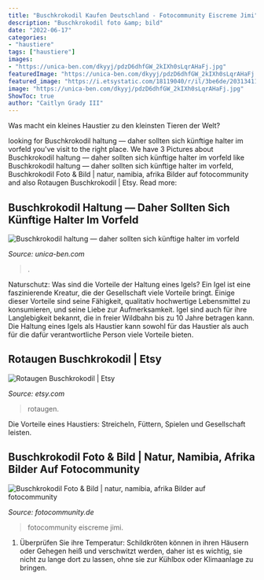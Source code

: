 ```yaml
---
title: "Buschkrokodil Kaufen Deutschland - Fotocommunity Eiscreme Jimi"
description: "Buschkrokodil foto &amp; bild"
date: "2022-06-17"
categories:
- "haustiere"
tags: ["haustiere"]
images:
- "https://unica-ben.com/dkyyj/pdzD6dhfGW_2kIXh0sLqrAHaFj.jpg"
featuredImage: "https://unica-ben.com/dkyyj/pdzD6dhfGW_2kIXh0sLqrAHaFj.jpg"
featured_image: "https://i.etsystatic.com/18119040/r/il/3be6de/2031341163/il_794xN.2031341163_ra18.jpg"
image: "https://unica-ben.com/dkyyj/pdzD6dhfGW_2kIXh0sLqrAHaFj.jpg"
ShowToc: true
author: "Caitlyn Grady III"
---
```



Was macht ein kleines Haustier zu den kleinsten Tieren der Welt?

	

		
looking for Buschkrokodil haltung — daher sollten sich künftige halter im vorfeld you've visit to the right place. We have 3 Pictures about Buschkrokodil haltung — daher sollten sich künftige halter im vorfeld like Buschkrokodil haltung — daher sollten sich künftige halter im vorfeld, Buschkrokodil Foto &amp; Bild | natur, namibia, afrika Bilder auf fotocommunity and also Rotaugen Buschkrokodil | Etsy. Read more:
		
    
## Buschkrokodil Haltung — Daher Sollten Sich Künftige Halter Im Vorfeld

<img loading=lazy src="https://unica-ben.com/dkyyj/pdzD6dhfGW_2kIXh0sLqrAHaFj.jpg" onerror="this.onerror=null;this.src='https://tse3.mm.bing.net/th?id=OIP.4G63zPwEaBwkuIyvcMahmAAAAA&amp;pid=15.1';" alt="Buschkrokodil haltung — daher sollten sich künftige halter im vorfeld">

_Source: unica-ben.com_

>. 

	

Naturschutz: Was sind die Vorteile der Haltung eines Igels?
Ein Igel ist eine faszinierende Kreatur, die der Gesellschaft viele Vorteile bringt. Einige dieser Vorteile sind seine Fähigkeit, qualitativ hochwertige Lebensmittel zu konsumieren, und seine Liebe zur Aufmerksamkeit. Igel sind auch für ihre Langlebigkeit bekannt, die in freier Wildbahn bis zu 10 Jahre betragen kann. Die Haltung eines Igels als Haustier kann sowohl für das Haustier als auch für die dafür verantwortliche Person viele Vorteile bieten.

    
## Rotaugen Buschkrokodil | Etsy

<img loading=lazy src="https://i.etsystatic.com/18119040/r/il/3be6de/2031341163/il_794xN.2031341163_ra18.jpg" onerror="this.onerror=null;this.src='https://tse1.mm.bing.net/th?id=OIP.TZdGsby5KXV5PLM01uIfGwHaE7&amp;pid=15.1';" alt="Rotaugen Buschkrokodil | Etsy">

_Source: etsy.com_

>rotaugen. 

	

Die Vorteile eines Haustiers: Streicheln, Füttern, Spielen und Gesellschaft leisten.

    
## Buschkrokodil Foto &amp; Bild | Natur, Namibia, Afrika Bilder Auf Fotocommunity

<img loading=lazy src="https://img.fotocommunity.com/buschkrokodil-f69c7315-091b-43ce-987b-c3ad0ff37a01.jpg?height=1080" onerror="this.onerror=null;this.src='https://tse1.mm.bing.net/th?id=OIP.LJjWkVBgOzvsojHIzYZRqgHaEW&amp;pid=15.1';" alt="Buschkrokodil Foto &amp; Bild | natur, namibia, afrika Bilder auf fotocommunity">

_Source: fotocommunity.de_

>fotocommunity eiscreme jimi. 

	

1) Überprüfen Sie ihre Temperatur: Schildkröten können in ihren Häusern oder Gehegen heiß und verschwitzt werden, daher ist es wichtig, sie nicht zu lange dort zu lassen, ohne sie zur Kühlbox oder Klimaanlage zu bringen.

